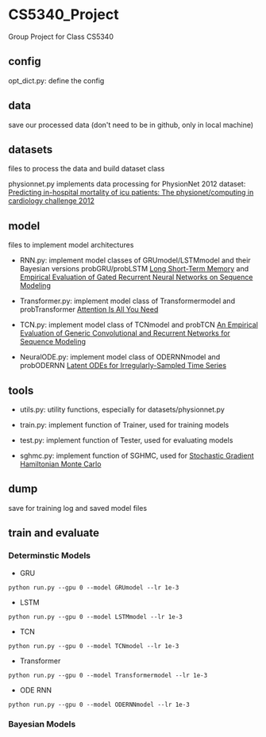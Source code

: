 # CS5340_Project
Group Project for Class CS5340

## config
opt_dict.py: define the config

## data
save our processed data (don't need to be in github, only in local machine)

## datasets
files to process the data and build dataset class

physionnet.py implements data processing for PhysionNet 2012 dataset: [Predicting in-hospital mortality of icu patients: The physionet/computing in cardiology challenge 2012](https://ieeexplore.ieee.org/abstract/document/6420376)

## model
files to implement model architectures

* RNN.py: implement model classes of GRUmodel/LSTMmodel and their Bayesian versions probGRU/probLSTM [Long Short-Term Memory](https://ieeexplore.ieee.org/abstract/document/6795963) and [Empirical Evaluation of Gated Recurrent Neural Networks on Sequence Modeling](https://arxiv.org/pdf/1412.3555.pdf?ref=hackernoon.com)

* Transformer.py: implement model class of Transformermodel and probTransformer [Attention Is All You Need](https://proceedings.neurips.cc/paper/2017/file/3f5ee243547dee91fbd053c1c4a845aa-Paper.pdf)

* TCN.py: implement model class of TCNmodel and probTCN [An Empirical Evaluation of Generic Convolutional and Recurrent Networks for Sequence Modeling](https://arxiv.org/pdf/1803.01271.pdf)

* NeuralODE.py: implement model class of ODERNNmodel and probODERNN [Latent ODEs for Irregularly-Sampled Time Series](https://papers.nips.cc/paper/2019/file/42a6845a557bef704ad8ac9cb4461d43-Paper.pdf)

## tools
* utils.py: utility functions, especially for datasets/physionnet.py

* train.py: implement function of Trainer, used for training models

* test.py: implement function of Tester, used for evaluating models

* sghmc.py: implement function of SGHMC, used for [Stochastic Gradient Hamiltonian Monte Carlo](https://proceedings.mlr.press/v32/cheni14.pdf)

## dump
save for training log and saved model files

## train and evaluate

### Determinstic Models
* GRU
```
python run.py --gpu 0 --model GRUmodel --lr 1e-3
```

* LSTM
```
python run.py --gpu 0 --model LSTMmodel --lr 1e-3
```

* TCN
```
python run.py --gpu 0 --model TCNmodel --lr 1e-3
```

* Transformer
```
python run.py --gpu 0 --model Transformermodel --lr 1e-3
```

* ODE RNN
```
python run.py --gpu 0 --model ODERNNmodel --lr 1e-3
```

### Bayesian Models
